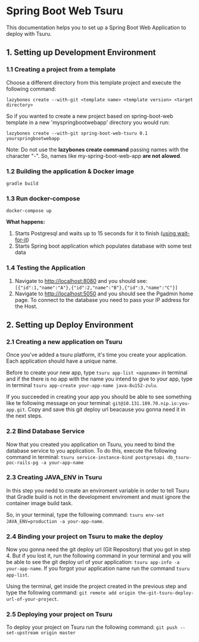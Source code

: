 # Spring Boot Web Tsuru

This documentation helps you to set up a Spring Boot Web Application to deploy with Tsuru.

## 1. Setting up Development Environment

### 1.1 Creating a project from a template

Choose a different directory from this template project and execute the following command:

`lazybones create --with-git <template name> <template version> <target directory>`

So if you wanted to create a new project based on spring-boot-web template in a new 'myspringbootwebapp' directory you would run:

`lazybones create --with-git spring-boot-web-tsuru 0.1 yourspringbootwebapp`

Note: Do not use the **lazybones create command** passing names with the character "-". So, names like my-spring-boot-web-app **are not alowed**.

### 1.2 Building the application & Docker image

`gradle build`

### 1.3 Run docker-compose

`docker-compose up`

**What happens:**

1. Starts Postgresql and waits up to 15 seconds for it to finish ([using wait-for-it](https://github.com/vishnubob/wait-for-it))
2. Starts Spring boot application which populates database with some test data

### 1.4 Testing the Application

1. Navigate to <http://localhost:8080> and you should see: `[{"id":1,"name":"A"},{"id":2,"name":"B"},{"id":3,"name":"C"}]`
2. Navigate to <http://localhost:5050> and you should see the Pgadmin home page. To connect to the database you need to pass your IP address for the Host.

## 2. Setting up Deploy Environment

### 2.1 Creating a new application on Tsuru

Once you've added a tsuru platform, it's time you create your application. Each application should have a unique name.

Before to create your new app, type `tsuru app-list <appname>` in terminal and if the there is no app with the name you intend to give to your app, type in terminal `tsuru app-create your-app-name java-8u152-zulu`.

If you succeeded in creating your app you should be able to see something like te following message on your terminal: `git@10.131.189.70.nip.io:you-app.git`. Copy and save this git deploy url beacause you gonna need it in the next steps.

### 2.2 Bind Database Service

Now that you created you application on Tsuru, you need to bind the database service to you application. To do this, execute the following command in terminal: `tsuru service-instance-bind postgresapi db_tsuru-poc-rails-pg -a your-app-name`

### 2.3 Creating JAVA_ENV in Tsuru

In this step you nedd to create an enviroment variable in order to tell Tsuru that Gradle build is not in the development enviroment and must ignore the container image build task.

So, in your terminal, type the following command: `tsuru env-set JAVA_ENV=production -a your-app-name`.

### 2.4 Binding your project on Tsuru to make the deploy

Now you gonna need the git deploy url (Git Repository) that you got in step 4. But if you lost it, run the following command in your terminal and you will be able to see the git deploy url of your application: `tsuru app-info -a your-app-name`. If you forgot your application name run the command `tsuru app-list`.

Using the terminal, get inside the project created in the previous step and type the following command: `git remote add origin the-git-tsuru-deploy-url-of-your-project`.

### 2.5 Deploying your project on Tsuru

To deploy your project on Tsuru run the following command: `git push --set-upstream origin master`